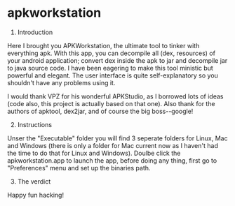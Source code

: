 # apkworkstation

1. Introduction

Here I brought you APKWorkstation, the ultimate tool to tinker with everything apk. With this app, you can decompile all (dex, resources) of your android application; convert dex inside the apk to jar and decompile jar to java source code. I have been eagering to make this tool ministic but powerful and elegant. The user interface is quite self-explanatory so you shouldn't have any problems using it.

I would thank VPZ for his wonderful APKStudio, as I borrowed lots of ideas (code also, this project is actually based on that one). Also thank for the authors of apktool, dex2jar, and of course the big boss--google! 

2. Instructions

Unser the "Executable" folder you will find 3 seperate folders for Linux, Mac and Windows (there is only a folder for Mac current now as I haven't had the time to do that for Linux and Windows). Doulbe click the apkworkstation.app to launch the app, before doing any thing, first go to "Preferences" menu and set up the binaries path.

3. The verdict

Happy fun hacking!
